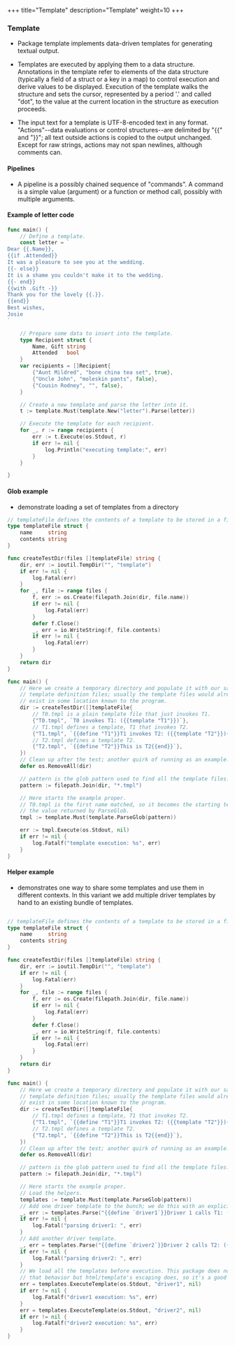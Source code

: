 +++
title="Template"
description="Template"
weight=10
+++

### Template

* Package template implements data-driven templates for generating textual output. 
* Templates are executed by applying them to a data structure. Annotations in the template refer to elements of the data structure (typically a field of a struct or a key in a map) to control execution and derive values to be displayed. Execution of the template walks the structure and sets the cursor, represented by a period '.' and called "dot", to the value at the current location in the structure as execution proceeds.

* The input text for a template is UTF-8-encoded text in any format. "Actions"--data evaluations or control structures--are delimited by "{{" and "}}"; all text outside actions is copied to the output unchanged. Except for raw strings, actions may not span newlines, although comments can. 


#### Pipelines

* A pipeline is a possibly chained sequence of "commands". A command is a simple value (argument) or a function or method call, possibly with multiple arguments.



#### Example of letter code

```go
func main() {
    // Define a template.
    const letter = `
Dear {{.Name}},
{{if .Attended}}
It was a pleasure to see you at the wedding.
{{- else}}
It is a shame you couldn't make it to the wedding.
{{- end}}
{{with .Gift -}}
Thank you for the lovely {{.}}.
{{end}}
Best wishes,
Josie
`

    // Prepare some data to insert into the template.
    type Recipient struct {
        Name, Gift string
        Attended   bool
    }
    var recipients = []Recipient{
        {"Aunt Mildred", "bone china tea set", true},
        {"Uncle John", "moleskin pants", false},
        {"Cousin Rodney", "", false},
    }

    // Create a new template and parse the letter into it.
    t := template.Must(template.New("letter").Parse(letter))

    // Execute the template for each recipient.
    for _, r := range recipients {
        err := t.Execute(os.Stdout, r)
        if err != nil {
            log.Println("executing template:", err)
        }
    }

}

```


#### Glob example

*  demonstrate loading a set of templates from a directory

```go
// templateFile defines the contents of a template to be stored in a file, for testing.
type templateFile struct {
    name     string
    contents string
}

func createTestDir(files []templateFile) string {
    dir, err := ioutil.TempDir("", "template")
    if err != nil {
        log.Fatal(err)
    }
    for _, file := range files {
        f, err := os.Create(filepath.Join(dir, file.name))
        if err != nil {
            log.Fatal(err)
        }
        defer f.Close()
        _, err = io.WriteString(f, file.contents)
        if err != nil {
            log.Fatal(err)
        }
    }
    return dir
}

func main() {
    // Here we create a temporary directory and populate it with our sample
    // template definition files; usually the template files would already
    // exist in some location known to the program.
    dir := createTestDir([]templateFile{
        // T0.tmpl is a plain template file that just invokes T1.
        {"T0.tmpl", `T0 invokes T1: ({{template "T1"}})`},
        // T1.tmpl defines a template, T1 that invokes T2.
        {"T1.tmpl", `{{define "T1"}}T1 invokes T2: ({{template "T2"}}){{end}}`},
        // T2.tmpl defines a template T2.
        {"T2.tmpl", `{{define "T2"}}This is T2{{end}}`},
    })
    // Clean up after the test; another quirk of running as an example.
    defer os.RemoveAll(dir)

    // pattern is the glob pattern used to find all the template files.
    pattern := filepath.Join(dir, "*.tmpl")

    // Here starts the example proper.
    // T0.tmpl is the first name matched, so it becomes the starting template,
    // the value returned by ParseGlob.
    tmpl := template.Must(template.ParseGlob(pattern))

    err := tmpl.Execute(os.Stdout, nil)
    if err != nil {
        log.Fatalf("template execution: %s", err)
    }
}
```


#### Helper example

* demonstrates one way to share some templates and use them in different contexts. In this variant we add multiple driver templates by hand to an existing bundle of templates.

```go

// templateFile defines the contents of a template to be stored in a file, for testing.
type templateFile struct {
    name     string
    contents string
}

func createTestDir(files []templateFile) string {
    dir, err := ioutil.TempDir("", "template")
    if err != nil {
        log.Fatal(err)
    }
    for _, file := range files {
        f, err := os.Create(filepath.Join(dir, file.name))
        if err != nil {
            log.Fatal(err)
        }
        defer f.Close()
        _, err = io.WriteString(f, file.contents)
        if err != nil {
            log.Fatal(err)
        }
    }
    return dir
}

func main() {
    // Here we create a temporary directory and populate it with our sample
    // template definition files; usually the template files would already
    // exist in some location known to the program.
    dir := createTestDir([]templateFile{
        // T1.tmpl defines a template, T1 that invokes T2.
        {"T1.tmpl", `{{define "T1"}}T1 invokes T2: ({{template "T2"}}){{end}}`},
        // T2.tmpl defines a template T2.
        {"T2.tmpl", `{{define "T2"}}This is T2{{end}}`},
    })
    // Clean up after the test; another quirk of running as an example.
    defer os.RemoveAll(dir)

    // pattern is the glob pattern used to find all the template files.
    pattern := filepath.Join(dir, "*.tmpl")

    // Here starts the example proper.
    // Load the helpers.
    templates := template.Must(template.ParseGlob(pattern))
    // Add one driver template to the bunch; we do this with an explicit template definition.
    _, err := templates.Parse("{{define `driver1`}}Driver 1 calls T1: ({{template `T1`}})\n{{end}}")
    if err != nil {
        log.Fatal("parsing driver1: ", err)
    }
    // Add another driver template.
    _, err = templates.Parse("{{define `driver2`}}Driver 2 calls T2: ({{template `T2`}})\n{{end}}")
    if err != nil {
        log.Fatal("parsing driver2: ", err)
    }
    // We load all the templates before execution. This package does not require
    // that behavior but html/template's escaping does, so it's a good habit.
    err = templates.ExecuteTemplate(os.Stdout, "driver1", nil)
    if err != nil {
        log.Fatalf("driver1 execution: %s", err)
    }
    err = templates.ExecuteTemplate(os.Stdout, "driver2", nil)
    if err != nil {
        log.Fatalf("driver2 execution: %s", err)
    }
}

```